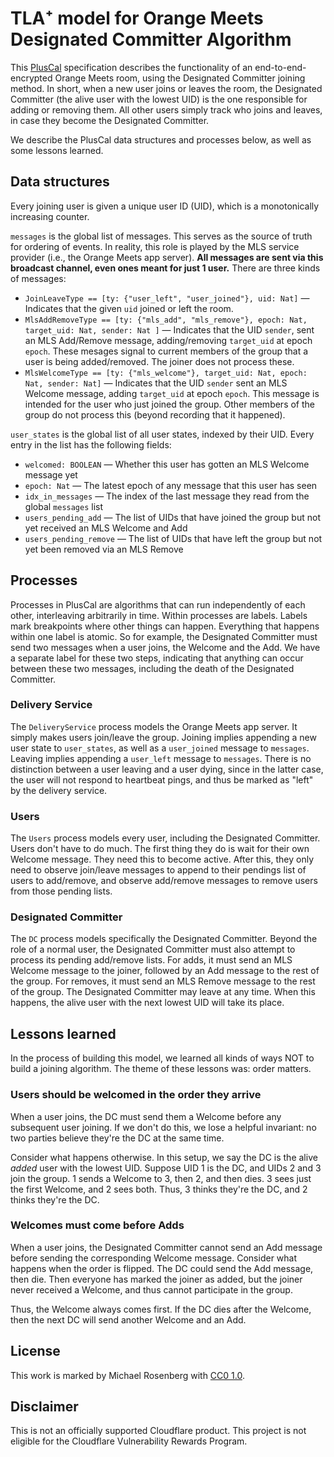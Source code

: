 # TLA⁺ model for Orange Meets Designated Committer Algorithm

This [PlusCal](https://learntla.com/core/index.html) specification describes the functionality of an end-to-end-encrypted Orange Meets room, using the Designated Committer joining method. In short, when a new user joins or leaves the room, the Designated Committer (the alive user with the lowest UID) is the one responsible for adding or removing them. All other users simply track who joins and leaves, in case they become the Designated Committer.

We describe the PlusCal data structures and processes below, as well as some lessons learned.

## Data structures

Every joining user is given a unique user ID (UID), which is a monotonically increasing counter.

`messages` is the global list of messages. This serves as the source of truth for ordering of events. In reality, this role is played by the MLS service provider (i.e., the Orange Meets app server). **All messages are sent via this broadcast channel, even ones meant for just 1 user.** There are three kinds of messages:

* `JoinLeaveType == [ty: {"user_left", "user_joined"}, uid: Nat]` — Indicates that the given `uid` joined or left the room.
* `MlsAddRemoveType == [ty: {"mls_add", "mls_remove"}, epoch: Nat, target_uid: Nat, sender: Nat ]` — Indicates that the UID `sender`, sent an MLS Add/Remove message, adding/removing `target_uid` at epoch `epoch`. These mesages signal to current members of the group that a user is being added/removed. The joiner does not process these.
* `MlsWelcomeType == [ty: {"mls_welcome"}, target_uid: Nat, epoch: Nat, sender: Nat]` — Indicates that the UID `sender` sent an MLS Welcome message, adding `target_uid` at epoch `epoch`. This message is intended for the user who just joined the group. Other members of the group do not process this (beyond recording that it happened).

`user_states` is the global list of all user states, indexed by their UID. Every entry in the list has the following fields:

* `welcomed: BOOLEAN` — Whether this user has gotten an MLS Welcome message yet
* `epoch: Nat` — The latest epoch of any message that this user has seen
* `idx_in_messages` — The index of the last message they read from the global `messages` list
* `users_pending_add` — The list of UIDs that have joined the group but not yet received an MLS Welcome and Add
* `users_pending_remove` — The list of UIDs that have left the group but not yet been removed via an MLS Remove

## Processes

Processes in PlusCal are algorithms that can run independently of each other, interleaving arbitrarily in time. Within processes are labels. Labels mark breakpoints where other things can happen. Everything that happens within one label is atomic. So for example, the Designated Committer must send two messages when a user joins, the Welcome and the Add. We have a separate label for these two steps, indicating that anything can occur between these two messages, including the death of the Designated Committer.

### Delivery Service

The `DeliveryService` process models the Orange Meets app server. It simply makes users join/leave the group. Joining implies appending a new user state to `user_states`, as well as a `user_joined` message to `messages`. Leaving implies appending a `user_left` message to `messages`. There is no distinction between a user leaving and a user dying, since in the latter case, the user will not respond to heartbeat pings, and thus be marked as "left" by the delivery service.

### Users

The `Users` process models every user, including the Designated Committer. Users don't have to do much. The first thing they do is wait for their own Welcome message. They need this to become active. After this, they only need to observe join/leave messages to append to their pendings list of users to add/remove, and observe add/remove messages to remove users from those pending lists.

### Designated Committer

The `DC` process models specifically the Designated Committer. Beyond the role of a normal user, the Designated Committer must also attempt to process its pending add/remove lists. For adds, it must send an MLS Welcome message to the joiner, followed by an Add message to the rest of the group. For removes, it must send an MLS Remove message to the rest of the group. The Designated Committer may leave at any time. When this happens, the alive user with the next lowest UID will take its place.

## Lessons learned

In the process of building this model, we learned all kinds of ways NOT to build a joining algorithm. The theme of these lessons was: order matters.

### Users should be welcomed in the order they arrive

When a user joins, the DC must send them a Welcome before any subsequent user joining. If we don't do this, we lose a helpful invariant: no two parties believe they're the DC at the same time.

Consider what happens otherwise. In this setup, we say the DC is the alive _added_ user with the lowest UID. Suppose UID 1 is the DC, and UIDs 2 and 3 join the group. 1 sends a Welcome to 3, then 2, and then dies. 3 sees just the first Welcome, and 2 sees both. Thus, 3 thinks they're the DC, and 2 thinks they're the DC.

### Welcomes must come before Adds

When a user joins, the Designated Committer cannot send an Add message before sending the corresponding Welcome message. Consider what happens when the order is flipped. The DC could send the Add message, then die. Then everyone has marked the joiner as added, but the joiner never received a Welcome, and thus cannot participate in the group.

Thus, the Welcome always comes first. If the DC dies after the Welcome, then the next DC will send another Welcome and an Add.

## License

This work is marked by Michael Rosenberg with [CC0 1.0](https://creativecommons.org/publicdomain/zero/1.0/).

## Disclaimer

This is not an officially supported Cloudflare product. This project is not eligible for the Cloudflare Vulnerability Rewards Program.
